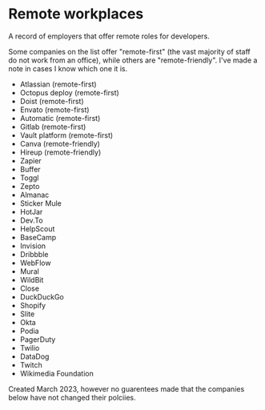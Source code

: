 # Remote workplaces
A record of employers that offer remote roles for developers. 

Some companies on the list offer "remote-first" (the vast majority of staff do not work from an office), while others are "remote-friendly". I've made a note in cases I know which one it is.

- Atlassian (remote-first)
- Octopus deploy (remote-first)
- Doist (remote-first)
- Envato (remote-first)
- Automatic (remote-first)
- Gitlab (remote-first)
- Vault platform (remote-first)
- Canva (remote-friendly)
- Hireup (remote-friendly)
- Zapier
- Buffer
- Toggl
- Zepto
- Almanac
- Sticker Mule
- HotJar
- Dev.To
- HelpScout
- BaseCamp
- Invision
- Dribbble
- WebFlow
- Mural
- WildBit
- Close
- DuckDuckGo
- Shopify
- Slite
- Okta
- Podia
- PagerDuty
- Twilio
- DataDog
- Twitch
- Wikimedia Foundation

Created March 2023, however no guarentees made that the companies below have not changed their polciies. 
